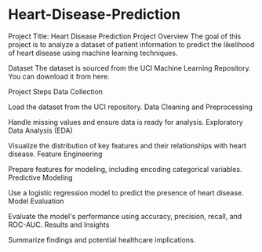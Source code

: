 # Heart-Disease-Prediction

Project Title: Heart Disease Prediction
Project Overview
The goal of this project is to analyze a dataset of patient information to predict the likelihood of heart disease using machine learning techniques.

Dataset
The dataset is sourced from the UCI Machine Learning Repository. You can download it from here.

Project Steps
Data Collection

Load the dataset from the UCI repository.
Data Cleaning and Preprocessing

Handle missing values and ensure data is ready for analysis.
Exploratory Data Analysis (EDA)

Visualize the distribution of key features and their relationships with heart disease.
Feature Engineering

Prepare features for modeling, including encoding categorical variables.
Predictive Modeling

Use a logistic regression model to predict the presence of heart disease.
Model Evaluation

Evaluate the model's performance using accuracy, precision, recall, and ROC-AUC.
Results and Insights

Summarize findings and potential healthcare implications.
